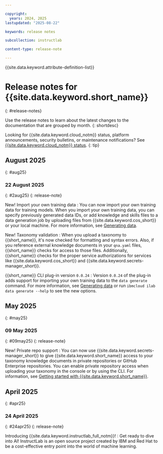 ```yaml
---

copyright: 
  years: 2024, 2025
lastupdated: "2025-08-22"

keywords: release notes

subcollection: instructlab

content-type: release-note

---
```


{{site.data.keyword.attribute-definition-list}}


# Release notes for {{site.data.keyword.short_name}}
{: #release-notes}

Use the release notes to learn about the latest changes to the documentation that are grouped by month.
{: shortdesc}

Looking for {{site.data.keyword.cloud_notm}} status, platform announcements, security bulletins, or maintenance notifications? See [{{site.data.keyword.cloud_notm}} status](https://cloud.ibm.com/status?selected=status).
{: tip}

## August 2025
{: #aug25}


### 22 August 2025
{: #2aug25}
{: release-note}

New! Import your own training data
:   You can now import your own training data for training models. When you import your own training data, you can specify previously generated data IDs, or add knowledge and skills files to a data generation job by uploading files from {{site.data.keyword.cos_short}} or your local machine. For more information, see [Generating data](/docs/instructlab?topic=instructlab-data-generate).

New! Taxonomy validation
:   When you upload a taxonomy to {{short_name}}, it's now checked for formatting and syntax errors. Also, if you reference external knowledge documents in your `qna.yaml` files, {{short_name}} checks for access to those files. Additionally, {{short_name}} checks for the proper service authorizations for services like {{site.data.keyword.cos_short}} and {{site.data.keyword.secrets-manager_short}}.

{{short_name}} CLI plug-in version `0.0.24`
:   Version `0.0.24` of the plug-in adds support for importing your own training data to the `data generate` command. For more information, see [Generating data](/docs/instructlab?topic=instructlab-data-generate) or run `ibmcloud ilab data generate --help` to see the new options.

## May 2025
{: #may25}


### 09 May 2025
{: #09may25}
{: release-note}


New! Private repo support
:   You can now use {{site.data.keyword.secrets-manager_short}} to give {{site.data.keyword.short_name}} access to your taxonomy knowledge documents in private repositories or GitHub Enterprise repositories. You can enable private repository access when uploading your taxonomy in the console or by using the CLI. For information, see [Getting started with {{site.data.keyword.short_name}}](/docs/instructlab?topic=instructlab-getting-started&interface=ui).



## April 2025
{: #apr25}


### 24 April 2025
{: #24apr25}
{: release-note}


Introducing {{site.data.keyword.instructlab_full_notm}}!
:   Get ready to dive into AI! InstructLab is an open source project created by IBM and Red Hat to be a cost-effective entry point into the world of machine learning.
